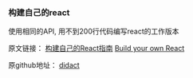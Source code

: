 ### 构建自己的react

使用相同的API, 用不到200行代码编写react的工作版本

原文链接：
[构建自己的React指南][0]
[Build your own React][1]

原github地址： [didact][2]


[0]: https://engineering.hexacta.com/didact-learning-how-react-works-by-building-it-from-scratch-51007984e5c5
[1]: https://pomb.us/build-your-own-react/
[2]: https://github.com/pomber/didact
